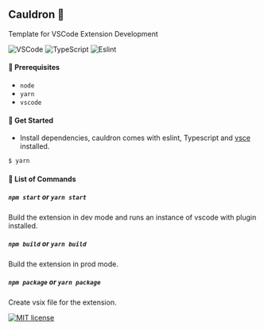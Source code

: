 ## Cauldron 🧪

Template for VSCode Extension Development

![VSCode](https://img.shields.io/badge/-VSCode-007ACC?style=flat-square&logo=visual-studio-code)
![TypeScript](https://img.shields.io/badge/-TypeScript-007ACC?style=flat-square&logo=typescript)
![Eslint](https://img.shields.io/badge/-Eslint-4B32C3?style=flat-square&logo=eslint)

#### 🧰 Prerequisites

- `node`
- `yarn` 
- `vscode`

#### 🚀 Get Started

- Install dependencies, cauldron comes with eslint, Typescript and [vsce](https://github.com/microsoft/vscode-vsce) installed.

```sh
$ yarn
```

#### 🤘 List of Commands

##### `npm start` or `yarn start`

Build the extension in dev mode and runs an instance of vscode with plugin installed.

##### `npm build` or `yarn build`

Build the extension in prod mode.

##### `npm package` or `yarn package`

Create vsix file for the extension.

[![MIT license](https://img.shields.io/badge/license-MIT-blue.svg)](LICENSE)
